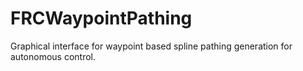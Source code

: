 # FRCWaypointPathing
Graphical interface for waypoint based spline pathing generation for autonomous control.
